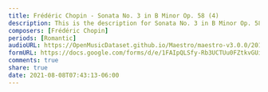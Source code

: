```yaml
---
title: Frédéric Chopin - Sonata No. 3 in B Minor Op. 58 (4)
description: This is the description for Sonata No. 3 in B Minor Op. 58 by Frédéric Chopin
composers: [Frédéric Chopin]
periods: [Romantic]
audioURL: https://OpenMusicDataset.github.io/Maestro/maestro-v3.0.0/2018/MIDI-Unprocessed_Recital13-15_MID--AUDIO_13_R1_2018_wav--3.midi
formURL: https://docs.google.com/forms/d/e/1FAIpQLSfy-Rb3UCTUu0FZtkvGUiTr82kyr5LuE13Om408wNeJKmQhrQ/viewform
comments: true
share: true
date: 2021-08-08T07:43:13-06:00
---
```

